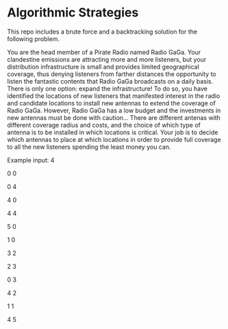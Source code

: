 # Algorithmic Strategies

This repo includes a brute force and a backtracking solution for the following problem.

You are the head member of a Pirate Radio named Radio GaGa. Your clandestine emissions are attracting more and more listeners, but your distribution infrastructure is small and provides limited geographical coverage, thus denying listeners from farther distances the opportunity to listen the fantastic contents that Radio GaGa broadcasts on a daily basis.
There is only one option: expand the infrastructure! To do so, you have identified the locations of new listeners that manifested interest in the radio and candidate locations to install new antennas to extend the coverage of Radio GaGa. However, Radio GaGa has a low budget and the investments in new antennas must be done with caution... There are different antenas with different coverage radius and costs, and the choice of which type of antenna is to be installed in which locations is critical.
Your job is to decide which antennas to place at which locations in order to provide full coverage to all the new listeners spending the least money you can.

Example input:
4

0 0

0 4

4 0

4 4

5 0

1 0

3 2

2 3

0 3

4 2

1 1

4 5

